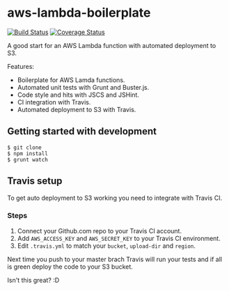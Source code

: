 # aws-lambda-boilerplate
[![Build Status](https://travis-ci.org/5orenso/aws-lambda-boilerplate.svg?branch=master)](https://travis-ci.org/5orenso/aws-lambda-boilerplate)
[![Coverage Status](https://coveralls.io/repos/github/5orenso/aws-lambda-boilerplate/badge.svg?branch=master)](https://coveralls.io/github/5orenso/aws-lambda-boilerplate?branch=master)

A good start for an AWS Lambda function with automated deployment to S3.

Features:
* Boilerplate for AWS Lamda functions.
* Automated unit tests with Grunt and Buster.js.
* Code style and hits with JSCS and JSHint.
* CI integration with Travis.
* Automated deployment to S3 with Travis.


## Getting started with development
```
$ git clone
$ npm install
$ grunt watch
```

## Travis setup
To get auto deployment to S3 working you need to integrate with Travis CI.

### Steps
1. Connect your Github.com repo to your Travis CI account. 
2. Add `AWS_ACCESS_KEY` and `AWS_SECRET_KEY` to your Travis CI environment. 
3. Edit `.travis.yml` to match your `bucket`, `upload-dir` and `region`.

Next time you push to your master brach Travis will run your tests and if all is green deploy the code to your S3 bucket.

Isn't this great? :D
